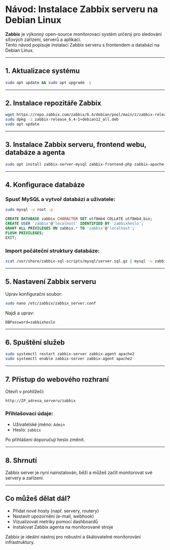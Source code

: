 # Návod: Instalace Zabbix serveru na Debian Linux

**Zabbix** je výkonný open-source monitorovací systém určený pro sledování síťových zařízení, serverů a aplikací.  
Tento návod popisuje instalaci Zabbix serveru s frontendem a databází na Debian Linux.

---

## 1. Aktualizace systému

```bash
sudo apt update && sudo apt upgrade -y
```

---

## 2. Instalace repozitáře Zabbix

```bash
wget https://repo.zabbix.com/zabbix/6.4/debian/pool/main/z/zabbix-release/zabbix-release_6.4-1+debian12_all.deb
sudo dpkg -i zabbix-release_6.4-1+debian12_all.deb
sudo apt update
```

---

## 3. Instalace Zabbix serveru, frontend webu, databáze a agenta

```bash
sudo apt install zabbix-server-mysql zabbix-frontend-php zabbix-apache-conf zabbix-sql-scripts zabbix-agent mysql-server -y
```

---

## 4. Konfigurace databáze

### Spusť MySQL a vytvoř databázi a uživatele:

```bash
sudo mysql -u root -p
```

```sql
CREATE DATABASE zabbix CHARACTER SET utf8mb4 COLLATE utf8mb4_bin;
CREATE USER 'zabbix'@'localhost' IDENTIFIED BY 'zabbixheslo';
GRANT ALL PRIVILEGES ON zabbix.* TO 'zabbix'@'localhost';
FLUSH PRIVILEGES;
EXIT;
```

### Import počáteční struktury databáze:

```bash
zcat /usr/share/zabbix-sql-scripts/mysql/server.sql.gz | mysql -u zabbix -p zabbix
```

---

## 5. Nastavení Zabbix serveru

Uprav konfigurační soubor:

```bash
sudo nano /etc/zabbix/zabbix_server.conf
```

Najdi a uprav:

```
DBPassword=zabbixheslo
```

---

## 6. Spuštění služeb

```bash
sudo systemctl restart zabbix-server zabbix-agent apache2
sudo systemctl enable zabbix-server zabbix-agent apache2
```

---

## 7. Přístup do webového rozhraní

Otevři v prohlížeči:

```
http://IP_adresa_serveru/zabbix
```

### Přihlašovací údaje:

- Uživatelské jméno: `Admin`
- Heslo: `zabbix`

Po přihlášení doporučuji heslo změnit.

---

## 8. Shrnutí

Zabbix server je nyní nainstalován, běží a můžeš začít monitorovat své servery a zařízení.

---

## Co můžeš dělat dál?

- Přidat nové hosty (např. servery, routery)
- Nastavit upozornění (e-mail, webhook)
- Vizualizovat metriky pomocí dashboardů
- Instalovat Zabbix agenta na monitorované stroje

Zabbix je ideální nástroj pro robustní a škálovatelné monitorování infrastruktury.
